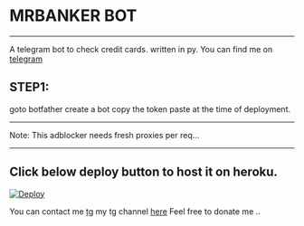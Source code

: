 # MRBANKER BOT
___
A telegram bot to check credit cards. written in py.
You can find me on [telegram](https://telegram.me/MrBankerBot)

## STEP1:
goto botfather create a bot copy the token paste at the time of deployment.
___
Note: This adblocker needs fresh proxies per req...
___

## Click below deploy button to host it on heroku.
[![Deploy](https://www.herokucdn.com/deploy/button.svg)](https://heroku.com/deploy)

You can contact me [tg](https://telegram.me/nitin181) my tg channel [here](https://telegram.me/binverse)
Feel free to donate me ..
